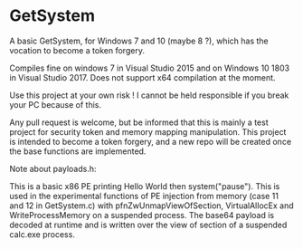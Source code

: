 # GetSystem
A basic GetSystem, for Windows 7 and 10 (maybe 8 ?), which has the vocation to become a token forgery.

Compiles fine on windows 7 in Visual Studio 2015 and on Windows 10 1803 in Visual Studio 2017.
Does not support x64 compilation at the moment.

Use this project at your own risk ! I cannot be held responsible if you break your PC because of this.

Any pull request is welcome, but be informed that this is mainly a test project for security token and memory mapping manipulation. This project is intended to become a token forgery, and a new repo will be created once the base functions are implemented.



Note about payloads.h:

This is a basic x86 PE printing Hello World then system("pause"). This is used in the experimental functions of PE injection from memory (case 11 and 12 in GetSystem.c) with pfnZwUnmapViewOfSection, VirtualAllocEx and WriteProcessMemory on a suspended process. The base64 payload is decoded at runtime and is written over the view of section of a suspended calc.exe process.
